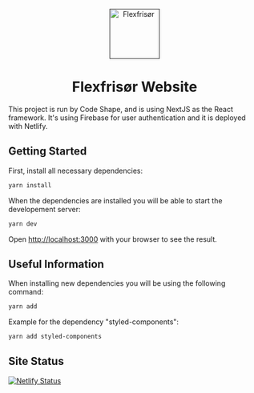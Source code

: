 <p align="center">
  <a href="">
    <img alt="Flexfrisør" src="https://github.com/Code-Shape/flexfrisor/blob/main/public/images/logos/logo.png" width="100" />
  </a>
</p>
<h1 align="center">
  Flexfrisør Website
</h1>

This project is run by Code Shape, and is using NextJS as the React framework. It's using Firebase for user authentication and it is deployed with Netlify.  

## Getting Started

First, install all necessary dependencies:

```bash
yarn install
```

When the dependencies are installed you will be able to start the developement server: 

```bash
yarn dev
```

Open [http://localhost:3000](http://localhost:3000) with your browser to see the result.

## Useful Information

When installing new dependencies you will be using the following command: 

```bash
yarn add
```

Example for the dependency "styled-components": 

```bash
yarn add styled-components
```

## Site Status

[![Netlify Status](https://api.netlify.com/api/v1/badges/6aeddfcd-b867-4f8d-8e43-4e031906f184/deploy-status)](https://app.netlify.com/sites/flexfrisor/deploys)
